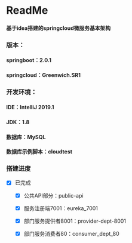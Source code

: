 # ReadMe
#### 基于idea搭建的springcloud微服务基本架构
### 版本：
#### springboot：2.0.1
#### springcloud：Greenwich.SR1
### 开发环境：
#### IDE：IntelliJ 2019.1
#### JDK：1.8
#### 数据库：MySQL
#### 数据库示例脚本：cloudtest
### 搭建进度
- [x] 已完成
    - [x] 公共API部分：public-api
    - [x] 服务注册端7001：eureka_7001
    - [x] 部门服务提供者8001：provider-dept-8001
    - [x] 部门服务消费者80：consumer_dept_80
    